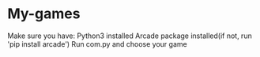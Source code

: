# My-games
Make sure you have:
Python3 installed
Arcade package installed(if not, run 'pip install arcade')
Run com.py and choose your game